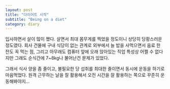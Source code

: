 ```yaml
---
layout: post
title: "다이어트 시작"
subtitle: "Being on a diet"
category: diary
---
```


입사하면서 살이 많이 쪘다. 살면서 최대 몸무게를 찍었을 정도이니 상당히 당황스러운 정도였다.
회사 건물에 구내 식당이 없는 관계로 외부에서 늘 밥을 사먹으면서 음료 한 잔도 꼭 먹는 점,
그리고 아무래도 컴퓨터 앞에 오래 앉아있는 직업 특성상 어쩔 수 없다지만 그래도 순식간에 7~8kg나 불어난건 문제가 있었다.

그래서 식사 양을 좀 줄이고, 불필요한 당 섭취를 최대한 줄이면서 동시에 운동을 하기로 마음먹었다.
원격 근무하는 날을 잘 활용해서 오전 시간을 잘 활용하는 쪽으로 꾸준히 운동해봐야지...
